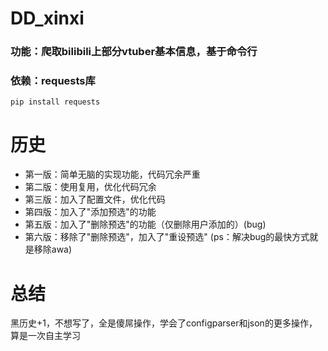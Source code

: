 # DD_xinxi
### 功能：爬取bilibili上部分vtuber基本信息，基于命令行
### 依赖：requests库
```
pip install requests
```
# 历史
- 第一版：简单无脑的实现功能，代码冗余严重
- 第二版：使用复用，优化代码冗余
- 第三版：加入了配置文件，优化代码
- 第四版：加入了"添加预选"的功能
- 第五版：加入了"删除预选"的功能（仅删除用户添加的）(bug)
- 第六版：移除了"删除预选"，加入了"重设预选" (ps：解决bug的最快方式就是移除awa)
# 总结
黑历史+1，不想写了，全是傻屌操作，学会了configparser和json的更多操作，算是一次自主学习
